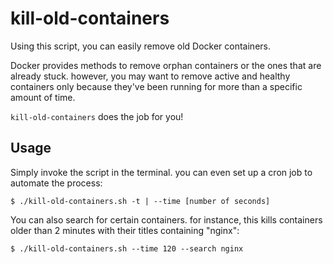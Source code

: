 # kill-old-containers
Using this script, you can easily remove old Docker containers.

Docker provides methods to remove orphan containers or the ones that are already stuck. however, you may want to remove active and healthy containers only because they've been running for more than a specific amount of time.

`kill-old-containers` does the job for you!

## Usage
Simply invoke the script in the terminal. you can even set up a cron job to automate the process:

```
$ ./kill-old-containers.sh -t | --time [number of seconds]
```
You can also search for certain containers. for instance, this kills containers older than 2 minutes with their titles containing "nginx":
```
$ ./kill-old-containers.sh --time 120 --search nginx
```

